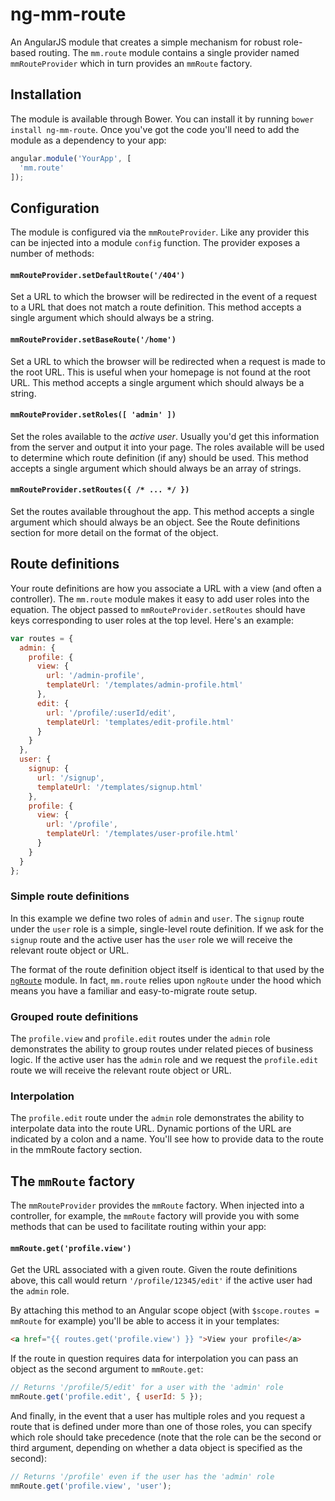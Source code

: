 # ng-mm-route

An AngularJS module that creates a simple mechanism for robust role-based
routing. The `mm.route` module contains a single provider named
`mmRouteProvider` which in turn provides an `mmRoute` factory.

## Installation

The module is available through Bower. You can install it by running `bower
install ng-mm-route`. Once you've got the code you'll need to add the module as
a dependency to your app:

```js
angular.module('YourApp', [
  'mm.route'
]);
```

## Configuration

The module is configured via the `mmRouteProvider`. Like any provider this can
be injected into a module `config` function. The provider exposes a number of
methods:

#### `mmRouteProvider.setDefaultRoute('/404')`

Set a URL to which the browser will be redirected in the event of a request to a
URL that does not match a route definition. This method accepts a single
argument which should always be a string.

#### `mmRouteProvider.setBaseRoute('/home')`

Set a URL to which the browser will be redirected when a request is made to the
root URL. This is useful when your homepage is not found at the root URL. This
method accepts a single argument which should always be a string.

#### `mmRouteProvider.setRoles([ 'admin' ])`

Set the roles available to the *active user*. Usually you'd get this information
from the server and output it into your page. The roles available will be used
to determine which route definition (if any) should be used. This method accepts
a single argument which should always be an array of strings.

#### `mmRouteProvider.setRoutes({ /* ... */ })`

Set the routes available throughout the app. This method accepts a single
argument which should always be an object. See the Route definitions section for
more detail on the format of the object.

## Route definitions

Your route definitions are how you associate a URL with a view (and often a
controller). The `mm.route` module makes it easy to add user roles into the
equation. The object passed to `mmRouteProvider.setRoutes` should have keys
corresponding to user roles at the top level. Here's an example:

```js
var routes = {
  admin: {
    profile: {
      view: {
        url: '/admin-profile',
        templateUrl: '/templates/admin-profile.html'
      },
      edit: {
        url: '/profile/:userId/edit',
        templateUrl: 'templates/edit-profile.html'
      }
    }
  },
  user: {
    signup: {
      url: '/signup',
      templateUrl: '/templates/signup.html'
    },
    profile: {
      view: {
        url: '/profile',
        templateUrl: '/templates/user-profile.html'
      }
    }
  }
};
```

### Simple route definitions

In this example we define two roles of `admin` and `user`. The `signup` route
under the `user` role is a simple, single-level route definition. If we ask for
the `signup` route and the active user has the `user` role we will receive the
relevant route object or URL.

The format of the route definition object itself is identical to that used by
the [`ngRoute`][ngroute] module. In fact, `mm.route` relies upon `ngRoute` under
the hood which means you have a familiar and easy-to-migrate route setup.

### Grouped route definitions

The `profile.view` and `profile.edit` routes under the `admin` role demonstrates
the ability to group routes under related pieces of business logic. If the
active user has the `admin` role and we request the `profile.edit` route we will
receive the relevant route object or URL.

### Interpolation

The `profile.edit` route under the `admin` role demonstrates the ability to
interpolate data into the route URL. Dynamic portions of the URL are indicated
by a colon and a name. You'll see how to provide data to the route in the
mmRoute factory section.

## The `mmRoute` factory

The `mmRouteProvider` provides the `mmRoute` factory. When injected into a
controller, for example, the `mmRoute` factory will provide you with some
methods that can be used to facilitate routing within your app:

#### `mmRoute.get('profile.view')`

Get the URL associated with a given route. Given the route definitions above,
this call would return `'/profile/12345/edit'` if the active user had the
`admin` role.

By attaching this method to an Angular scope object (with `$scope.routes =
mmRoute` for example) you'll be able to access it in your templates:

```html
<a href="{{ routes.get('profile.view') }} ">View your profile</a>
```

If the route in question requires data for interpolation you can pass an object
as the second argument to `mmRoute.get`:

```js
// Returns '/profile/5/edit' for a user with the 'admin' role
mmRoute.get('profile.edit', { userId: 5 });
```

And finally, in the event that a user has multiple roles and you request a route
that is defined under more than one of those roles, you can specify which role
should take precedence (note that the role can be the second or third argument,
depending on whether a data object is specified as the second):

```js
// Returns '/profile' even if the user has the 'admin' role
mmRoute.get('profile.view', 'user');
```

[ngroute]: https://docs.angularjs.org/api/ngRoute
